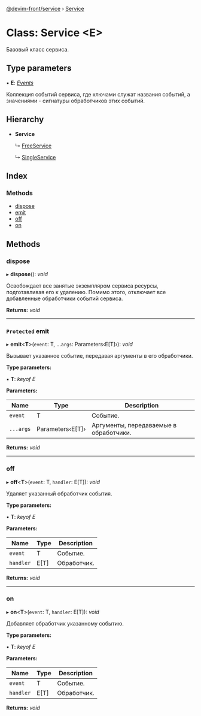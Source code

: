 [@devim-front/service](../README.md) › [Service](service.md)

# Class: Service <**E**>

Базовый класс сервиса.

## Type parameters

▪ **E**: *[Events](../README.md#markdown-header-events)*

Коллекция событий сервиса, где ключами служат названия событий,
а значениями - сигнатуры обработчиков этих событий.

## Hierarchy

* **Service**

  ↳ [FreeService](freeservice.md)

  ↳ [SingleService](singleservice.md)

## Index

### Methods

* [dispose](service.md#markdown-header-dispose)
* [emit](service.md#markdown-header-protected-emit)
* [off](service.md#markdown-header-off)
* [on](service.md#markdown-header-on)

## Methods

### <a id="markdown-header-dispose" name="markdown-header-dispose"></a>  dispose

▸ **dispose**(): *void*

Освобождает все занятые экземпляром сервиса ресурсы, подготавливая его к
удалению. Помимо этого, отключает все добавленные обработчики событий
сервиса.

**Returns:** *void*

___

### <a id="markdown-header-protected-emit" name="markdown-header-protected-emit"></a> `Protected` emit

▸ **emit**<**T**>(`event`: T, ...`args`: Parameters‹E[T]›): *void*

Вызывает указанное событие, передавая аргументы в его обработчики.

**Type parameters:**

▪ **T**: *keyof E*

**Parameters:**

Name | Type | Description |
------ | ------ | ------ |
`event` | T | Событие. |
`...args` | Parameters‹E[T]› | Аргументы, передаваемые в обработчики.  |

**Returns:** *void*

___

### <a id="markdown-header-off" name="markdown-header-off"></a>  off

▸ **off**<**T**>(`event`: T, `handler`: E[T]): *void*

Удаляет указанный обработчик события.

**Type parameters:**

▪ **T**: *keyof E*

**Parameters:**

Name | Type | Description |
------ | ------ | ------ |
`event` | T | Событие. |
`handler` | E[T] | Обработчик.  |

**Returns:** *void*

___

### <a id="markdown-header-on" name="markdown-header-on"></a>  on

▸ **on**<**T**>(`event`: T, `handler`: E[T]): *void*

Добавляет обработчик указанному событию.

**Type parameters:**

▪ **T**: *keyof E*

**Parameters:**

Name | Type | Description |
------ | ------ | ------ |
`event` | T | Событие. |
`handler` | E[T] | Обработчик.  |

**Returns:** *void*
